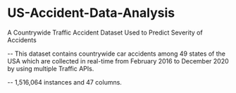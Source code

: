 # US-Accident-Data-Analysis
A Countrywide Traffic Accident Dataset Used to Predict Severity of Accidents

-- This dataset contains countrywide car accidents among 49 states of the USA which are collected in real-time from February 2016 to December 2020 by using multiple Traffic APIs.

-- 1,516,064 instances and 47 columns.
